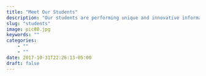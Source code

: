 ```yaml
---
title: "Meet Our Students"
description: "Our students are performing unique and innovative informatics research, read about their study focuses"
slug: "students"
image: pic08.jpg
keywords: ""
categories: 
    - ""
    - ""
date: 2017-10-31T22:26:13-05:00
draft: false
---
```

